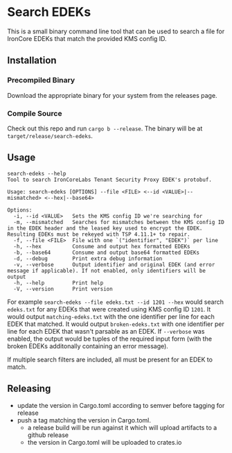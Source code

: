 # Search EDEKs

This is a small binary command line tool that can be used to search a file for IronCore EDEKs that match the provided KMS config ID.

## Installation

### Precompiled Binary

Download the appropriate binary for your system from the releases page.

### Compile Source

Check out this repo and run `cargo b --release`. The binary will be at `target/release/search-edeks`.

## Usage

```console
search-edeks --help
Tool to search IronCoreLabs Tenant Security Proxy EDEK's protobuf.

Usage: search-edeks [OPTIONS] --file <FILE> <--id <VALUE>|--mismatched> <--hex|--base64>

Options:
  -i, --id <VALUE>   Sets the KMS config ID we're searching for
  -m, --mismatched   Searches for mismatches between the KMS config ID in the EDEK header and the leased key used to encrypt the EDEK. Resulting EDEKs must be rekeyed with TSP 4.11.1+ to repair.
  -f, --file <FILE>  File with one `("identifier", "EDEK")` per line
  -h, --hex          Consume and output hex formatted EDEKs
  -b, --base64       Consume and output base64 formatted EDEKs
  -d, --debug        Print extra debug information
  -v, --verbose      Output identifier and original EDEK (and error message if applicable). If not enabled, only identifiers will be output
  -h, --help         Print help
  -V, --version      Print version
```

For example `search-edeks --file edeks.txt --id 1201 --hex` would search `edeks.txt` for any EDEKs that were created using KMS config ID `1201`. It would output `matching-edeks.txt` with the one identifier per line for each EDEK that matched. It would output `broken-edeks.txt` with one identifier per line for each EDEK that wasn't parsable as an EDEK. If `--verbose` was enabled, the output would be tuples of the required input form (with the broken EDEKs additonally containing an error message).

If multiple search filters are included, all must be present for an EDEK to match.

## Releasing

* update the version in Cargo.toml according to semver before tagging for release
* push a tag matching the version in Cargo.toml.
  * a release build will be run against it which will upload artifacts to a github release
  * the version in Cargo.toml will be uploaded to crates.io
